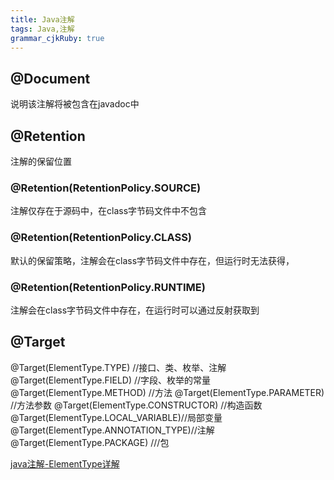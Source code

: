 ```yaml
---
title: Java注解
tags: Java,注解
grammar_cjkRuby: true
---
```



## @Document
说明该注解将被包含在javadoc中

##  @Retention 
注解的保留位置
### @Retention(RetentionPolicy.SOURCE)
注解仅存在于源码中，在class字节码文件中不包含
### @Retention(RetentionPolicy.CLASS)  
 默认的保留策略，注解会在class字节码文件中存在，但运行时无法获得，
### @Retention(RetentionPolicy.RUNTIME)
注解会在class字节码文件中存在，在运行时可以通过反射获取到

## @Target

@Target(ElementType.TYPE)   //接口、类、枚举、注解
@Target(ElementType.FIELD) //字段、枚举的常量
@Target(ElementType.METHOD) //方法
@Target(ElementType.PARAMETER) //方法参数
@Target(ElementType.CONSTRUCTOR)  //构造函数
@Target(ElementType.LOCAL_VARIABLE)//局部变量
@Target(ElementType.ANNOTATION_TYPE)//注解
@Target(ElementType.PACKAGE) ///包   

[java注解-ElementType详解](http://blog.csdn.net/sw5131899/article/details/54947192)